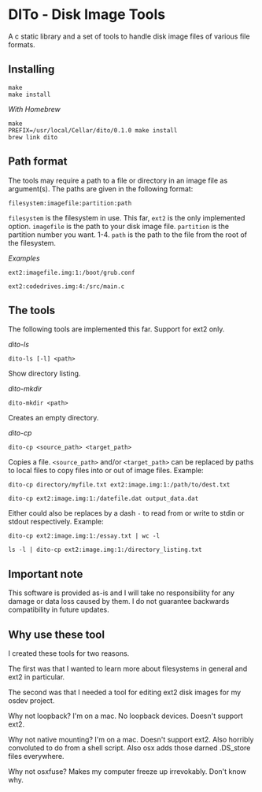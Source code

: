 DITo - Disk Image Tools
=======================

A c static library and a set of tools to handle disk image files of various file formats.

Installing
----------

	make
	make install

*With Homebrew*

	make
	PREFIX=/usr/local/Cellar/dito/0.1.0 make install
	brew link dito

Path format
-----------
The tools may require a path to a file or directory in an image file as
argument(s). The paths are given in the following format:

	filesystem:imagefile:partition:path

`filesystem` is the filesystem in use. This far, `ext2` is the only
implemented option.
`imagefile` is the path to your disk image file.
`partition` is the partition number you want. 1-4.
`path` is the path to the file from the root of the filesystem.

*Examples*

	ext2:imagefile.img:1:/boot/grub.conf

	ext2:codedrives.img:4:/src/main.c


The tools
---------
The following tools are implemented this far. Support for ext2 only.

*dito-ls*

	dito-ls [-l] <path>

Show directory listing.

*dito-mkdir*

	dito-mkdir <path>

Creates an empty directory.

*dito-cp*

	dito-cp <source_path> <target_path>

Copies a file.
`<source_path>` and/or `<target_path>` can be replaced by paths to
local files to copy files into or out of image files.
Example:

	dito-cp directory/myfile.txt ext2:image.img:1:/path/to/dest.txt

	dito-cp ext2:image.img:1:/datefile.dat output_data.dat

Either could also be replaces by a dash `-` to read from or write to
stdin or stdout respectively.
Example:

	dito-cp ext2:image.img:1:/essay.txt | wc -l

	ls -l | dito-cp ext2:image.img:1:/directory_listing.txt

Important note
--------------
This software is provided as-is and I will take no responsibility for
any damage or data loss caused by them. I do not guarantee backwards
compatibility in future updates.

Why use these tool
-----------------
I created these tools for two reasons.

The first was that I wanted to learn more about filesystems in general
and ext2 in particular. 

The second was that I needed a tool for editing ext2 disk images for my
osdev project.

Why not loopback? I'm on a mac. No loopback devices. Doesn't support
ext2.

Why not native mounting? I'm on a mac. Doesn't support ext2. Also
horribly convoluted to do from a shell script. Also osx adds those
darned .DS_store files everywhere.

Why not osxfuse? Makes my computer freeze up irrevokably. Don't know
why.
